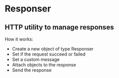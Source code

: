 # Responser
## HTTP utility to manage responses

How it works:
- Create a new object of type Responser
- Set if the request succeed or failed
- Set a custom message
- Attach objects to the response
- Send the response
